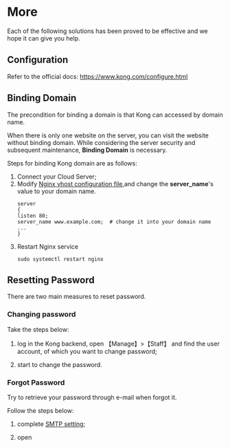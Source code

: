 # More

Each of the following solutions has been proved to be effective and we hope it can give you help.

## Configuration

Refer to the official docs: https://www.kong.com/configure.html

## Binding Domain

The precondition for binding a domain is that Kong can accessed by domain name.

When there is only one website on the server, you can visit the website without binding domain. While considering the server security and subsequent maintenance, **Binding Domain** is necessary.

Steps for binding Kong domain are as follows:

1. Connect your Cloud Server;
2. Modify [Nginx vhost configuration file](/stack-components.md#nginx),and change the **server_name**'s value to your domain name.
   ```text
   server
   {
   listen 80;
   server_name www.example.com;  # change it into your domain name
   ...
   }
   ```
3. Restart Nginx service
   ```
   sudo systemctl restart nginx
   ```

## Resetting Password

There are two main measures to reset password.

### Changing password

Take the steps below:

1. log in the Kong backend, open 【Manage】>【Staff】 and find the user account, of which you want to change password;

2. start to change the password.

### Forgot Password

Try to retrieve your password through e-mail when forgot it.

Follow the steps below:

1. complete [SMTP setting](/solution-smtp.md);

2. open
